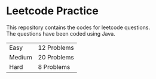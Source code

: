 # Leetcode Practice
This repository contains the codes for leetcode questions. <br>
The questions have been coded using Java. <br>
<table><tr><td>Easy</td><td>12 Problems</td></tr><tr><td>Medium</td><td>20 Problems</td></tr><tr><td>Hard</td><td>8 Problems</td></tr></table>
